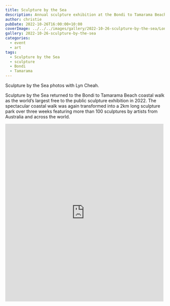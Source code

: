 ```yaml
---
title: Sculpture by the Sea
description: Annual sculpture exhibition at the Bondi to Tamarama Beach walk
author: christie
pubDate: 2022-10-26T16:00:00+10:00
coverImage: ../../../images/gallery/2022-10-26-sculpture-by-the-sea/Long Division (Margarita Sampson) (1).jpeg
gallery: 2022-10-26-sculpture-by-the-sea
categories:
  - event
  - art
tags:
  - Sculpture by the Sea
  - sculpture
  - Bondi
  - Tamarama
---
```


Sculpture by the Sea photos with Lyn Cheah.

Sculpture by the Sea returned to the Bondi to Tamarama Beach coastal walk as the world’s largest free to the public sculpture exhibition in 2022. The spectacular coastal walk was again transformed into a 2km long sculpture park over three weeks featuring more than 100 sculptures by artists from Australia and across the world.

<iframe src="https://www.facebook.com/plugins/post.php?href=https%3A%2F%2Fwww.facebook.com%2Fchris1.tham%2Fposts%2Fpfbid0XdRA3hRhJcyaT8RDhiik5MjjLec8ZPcuo6Z3C5m2k8NYNn3MtUyz7QXyjGnnyfR3l&show_text=true&width=500" width="500" height="562" style="border:none;overflow:hidden" scrolling="no" frameborder="0" allowfullscreen="true" allow="autoplay; clipboard-write; encrypted-media; picture-in-picture; web-share"></iframe>
